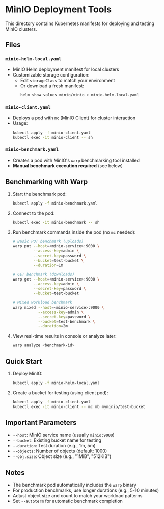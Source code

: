 # MinIO Deployment Tools

This directory contains Kubernetes manifests for deploying and testing MinIO clusters.

## Files

### `minio-helm-local.yaml`
- MinIO Helm deployment manifest for local clusters
- Customizable storage configuration:
  - Edit `storageClass` to match your environment
  - Or download a fresh manifest:  
    ```bash
    helm show values minio/minio > minio-helm-local.yaml
    ```

### `minio-client.yaml`
- Deploys a pod with `mc` (MinIO Client) for cluster interaction
- Usage:
  ```bash
  kubectl apply -f minio-client.yaml
  kubectl exec -it minio-client -- sh
  ```

### `minio-benchmark.yaml`
- Creates a pod with MinIO's `warp` benchmarking tool installed
- **Manual benchmark execution required** (see below)

## Benchmarking with Warp

1. Start the benchmark pod:
   ```bash
   kubectl apply -f minio-benchmark.yaml
   ```

2. Connect to the pod:
   ```bash
   kubectl exec -it minio-benchmark -- sh
   ```

3. Run benchmark commands inside the pod (no `mc` needed):
   ```bash
   # Basic PUT benchmark (uploads)
   warp put --host=<minio-service>:9000 \
            --access-key=admin \
            --secret-key=password \
            --bucket=test-bucket \
            --duration=1m

   # GET benchmark (downloads)
   warp get --host=<minio-service>:9000 \
            --access-key=admin \
            --secret-key=password \
            --bucket=test-bucket

   # Mixed workload benchmark
   warp mixed --host=<minio-service>:9000 \
              --access-key=admin \
              --secret-key=password \
              --bucket=test-benchmark \
              --duration=2m
   ```

4. View real-time results in console or analyze later:
   ```bash
   warp analyze <benchmark-id>
   ```

## Quick Start

1. Deploy MinIO:
   ```bash
   kubectl apply -f minio-helm-local.yaml
   ```

2. Create a bucket for testing (using client pod):
   ```bash
   kubectl apply -f minio-client.yaml
   kubectl exec -it minio-client -- mc mb myminio/test-bucket
   ```

## Important Parameters
- `--host`: MinIO service name (usually `minio:9000`)
- `--bucket`: Existing bucket name for testing
- `--duration`: Test duration (e.g., 1m, 5m)
- `--objects`: Number of objects (default: 1000)
- `--obj.size`: Object size (e.g., "1MiB", "512KiB")

## Notes
- The benchmark pod automatically includes the `warp` binary
- For production benchmarks, use longer durations (e.g., 5-10 minutes)
- Adjust object size and count to match your workload patterns
- Set `--autoterm` for automatic benchmark completion
